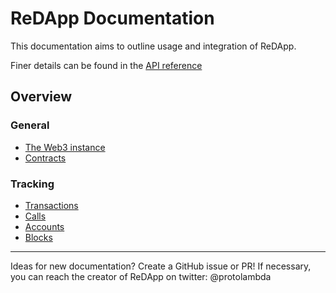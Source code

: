# ReDApp Documentation

This documentation aims to outline usage and integration of ReDApp.

Finer details can be found in the [API reference](api)


## Overview

### General

- [The Web3 instance](web3.md)
- [Contracts](contracts.md)

### Tracking

- [Transactions](tracking/transactions.md)
- [Calls](tracking/calls.md)
- [Accounts](tracking/accounts.md)
- [Blocks](tracking/blocks.md)


------

Ideas for new documentation? Create a GitHub issue or PR!
If necessary, you can reach the creator of ReDApp on twitter: @protolambda

